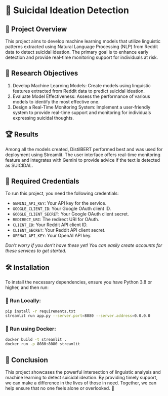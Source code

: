 # 🌟 Suicidal Ideation Detection

## 📖 Project Overview
This project aims to develop machine learning models that utilize linguistic patterns extracted using Natural Language Processing (NLP) from Reddit data to detect suicidal ideation. The primary goal is to enhance early detection and provide real-time monitoring support for individuals at risk.


## 🎯 Research Objectives
1. Develop Machine Learning Models: Create models using linguistic features extracted from Reddit data to predict suicidal ideation.
2. Evaluate Model Effectiveness: Assess the performance of various models to identify the most effective one.
3. Design a Real-Time Monitoring System: Implement a user-friendly system to provide real-time support and monitoring for individuals expressing suicidal thoughts.


## 🏆 Results
Among all the models created, DistilBERT performed best and was used for deployment using Streamlit. The user interface offers real-time monitoring feature and integrates with Gemini to provide advice if the text is detected as SUICIDAL.


## 🔑 Required Credentials
To run this project, you need the following credentials:
- `GEMINI_API_KEY`: Your API key for the service.
- `GOOGLE_CLIENT_ID`: Your Google OAuth client ID.
- `GOOGLE_CLIENT_SECRET`: Your Google OAuth client secret.
- `REDIRECT_URI`: The redirect URI for OAuth.
- `CLIENT_ID`: Your Reddit API client ID.
- `CLIENT_SECRET`: Your Reddit API client secret.
- `OPENAI_API_KEY`: Your OpenAI API key.

*Don’t worry if you don’t have these yet! You can easily create accounts for these services to get started.*

## 🛠️ Installation
To install the necessary dependencies, ensure you have Python 3.8 or higher, and then run:

### 🎉 Run Locally:
```bash
pip install -r requirements.txt
streamlit run app.py --server.port=8080 --server.address=0.0.0.0
```

### 🐳 Run using Docker:
```bash
docker build -t streamlit .
docker run -p 8080:8080 streamlit
```

## 💬 Conclusion
This project showcases the powerful intersection of linguistic analysis and machine learning to detect suicidal ideation. By providing timely support, we can make a difference in the lives of those in need. Together, we can help ensure that no one feels alone or overlooked. 💖
